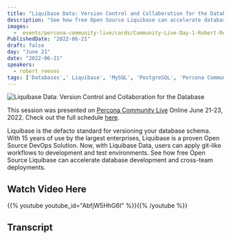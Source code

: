 ```yaml
---
title: "Liquibase Data: Version Control and Collaboration for the Database"
description: "See how free Open Source Liquibase can accelerate database development and cross-team deployments."
images:
  -  events/percona-community-live/cards/Community-Live-Day-1-Robert-Reeves.jpg
PublishedDate: "2022-06-21"
draft: false
day: "June 21"
date: "2022-06-21"
speakers:
  - robert_reeves
tags: ['Databases',' Liquibase', 'MySQL', 'PostgreSQL', 'Percona Community Live']
---
```


![Liquibase Data: Version Control and Collaboration for the Database](events/percona-community-live/cards/Community-Live-Day-1-Robert-Reeves.jpg)

This session was presented on [Percona Community Live](/events/percona-community-live-2022/) Online June 21-23, 2022. Check out the full schedule [here](/events/percona-community-live-2022/).

Liquibase is the defacto standard for versioning your database schema. With 15 years of use by the largest enterprises, Liquibase is a proven Open Source DevOps Solution. Now, with Liquibase Data, users can apply git-like workflows to development and test environments. See how free Open Source Liquibase can accelerate database development and cross-team deployments.

## Watch Video Here

{{% youtube youtube_id="AbfjW5HhG6I" %}}{{% /youtube %}}

## Transcript
